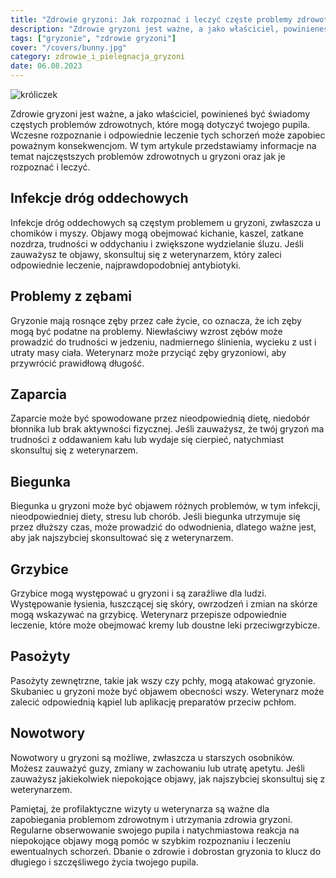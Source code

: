 ```yaml
---
title: "Zdrowie gryzoni: Jak rozpoznać i leczyć częste problemy zdrowotne"
description: "Zdrowie gryzoni jest ważne, a jako właściciel, powinieneś być świadomy częstych problemów zdrowotnych, które mogą dotyczyć twojego pupila. Wczesne rozpoznanie i odpowiednie leczenie tych schorzeń może zapobiec poważnym konsekwencjom."
tags: ["gryzonie", "zdrowie gryzoni"]
cover: "/covers/bunny.jpg"
category: zdrowie_i_pielegnacja_gryzoni
date: 06.08.2023
---
```


![króliczek](/covers/bunny.jpg)

Zdrowie gryzoni jest ważne, a jako właściciel, powinieneś być świadomy częstych problemów zdrowotnych, które mogą dotyczyć twojego pupila. Wczesne rozpoznanie i odpowiednie leczenie tych schorzeń może zapobiec poważnym konsekwencjom. W tym artykule przedstawiamy informacje na temat najczęstszych problemów zdrowotnych u gryzoni oraz jak je rozpoznać i leczyć.

## Infekcje dróg oddechowych

Infekcje dróg oddechowych są częstym problemem u gryzoni, zwłaszcza u chomików i myszy. Objawy mogą obejmować kichanie, kaszel, zatkane nozdrza, trudności w oddychaniu i zwiększone wydzielanie śluzu. Jeśli zauważysz te objawy, skonsultuj się z weterynarzem, który zaleci odpowiednie leczenie, najprawdopodobniej antybiotyki.

## Problemy z zębami

Gryzonie mają rosnące zęby przez całe życie, co oznacza, że ​​ich zęby mogą być podatne na problemy. Niewłaściwy wzrost zębów może prowadzić do trudności w jedzeniu, nadmiernego ślinienia, wycieku z ust i utraty masy ciała. Weterynarz może przyciąć zęby gryzoniowi, aby przywrócić prawidłową długość.

## Zaparcia

Zaparcie może być spowodowane przez nieodpowiednią dietę, niedobór błonnika lub brak aktywności fizycznej. Jeśli zauważysz, że twój gryzoń ma trudności z oddawaniem kału lub wydaje się cierpieć, natychmiast skonsultuj się z weterynarzem.

## Biegunka

Biegunka u gryzoni może być objawem różnych problemów, w tym infekcji, nieodpowiedniej diety, stresu lub chorób. Jeśli biegunka utrzymuje się przez dłuższy czas, może prowadzić do odwodnienia, dlatego ważne jest, aby jak najszybciej skonsultować się z weterynarzem.

## Grzybice

Grzybice mogą występować u gryzoni i są zaraźliwe dla ludzi. Występowanie łysienia, łuszczącej się skóry, owrzodzeń i zmian na skórze mogą wskazywać na grzybicę. Weterynarz przepisze odpowiednie leczenie, które może obejmować kremy lub doustne leki przeciwgrzybicze.

## Pasożyty

Pasożyty zewnętrzne, takie jak wszy czy pchły, mogą atakować gryzonie. Skubaniec u gryzoni może być objawem obecności wszy. Weterynarz może zalecić odpowiednią kąpiel lub aplikację preparatów przeciw pchłom.

## Nowotwory

Nowotwory u gryzoni są możliwe, zwłaszcza u starszych osobników. Możesz zauważyć guzy, zmiany w zachowaniu lub utratę apetytu. Jeśli zauważysz jakiekolwiek niepokojące objawy, jak najszybciej skonsultuj się z weterynarzem.

Pamiętaj, że profilaktyczne wizyty u weterynarza są ważne dla zapobiegania problemom zdrowotnym i utrzymania zdrowia gryzoni. Regularne obserwowanie swojego pupila i natychmiastowa reakcja na niepokojące objawy mogą pomóc w szybkim rozpoznaniu i leczeniu ewentualnych schorzeń. Dbanie o zdrowie i dobrostan gryzonia to klucz do długiego i szczęśliwego życia twojego pupila.
